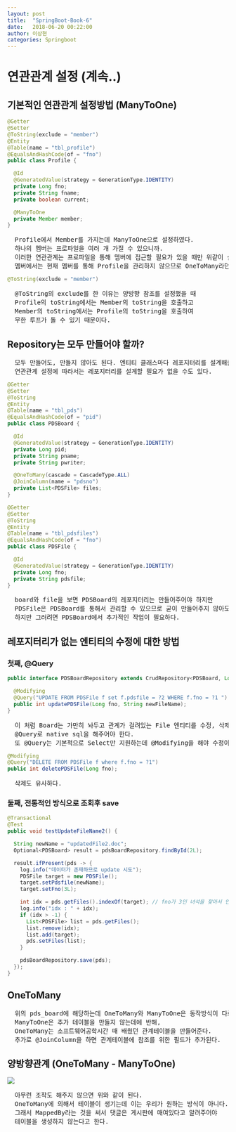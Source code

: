 ```yaml
---
layout: post
title:  "SpringBoot-Book-6"
date:   2018-06-20 00:22:00
author: 이상현
categories: Springboot
---
```


# 연관관계 설정 (계속..)
## 기본적인 연관관계 설정방법 (ManyToOne)
```java
@Getter
@Setter
@ToString(exclude = "member")
@Entity
@Table(name = "tbl_profile")
@EqualsAndHashCode(of = "fno")
public class Profile {

  @Id
  @GeneratedValue(strategy = GenerationType.IDENTITY)
  private Long fno;
  private String fname;
  private boolean current;

  @ManyToOne
  private Member member;
}
```
<pre>
  Profile에서 Member를 가지는데 ManyToOne으로 설정하였다.
  하나의 멤버는 프로파일을 여러 개 가질 수 있으니까.
  이러한 연관관계는 프로파일을 통해 멤버에 접근할 필요가 있을 때만 위같이 설정한다.
  멤버에서는 현재 멤버를 통해 Profile을 관리하지 않으므로 OneToMany라던가 하는 것이 없다.
</pre>

```java
@ToString(exclude = "member")
```
<pre>
  @ToString의 exclude를 한 이유는 양방향 참조를 설정했을 때
  Profile의 toString에서는 Member의 toString을 호출하고
  Member의 toString에서는 Profile의 toString을 호출하여
  무한 루프가 돌 수 있기 때문이다.
</pre>

## Repository는 모두 만들어야 할까?
<pre>
  모두 만들어도, 만들지 않아도 된다. 엔티티 클래스마다 레포지터리를 설계해줄 수도 있지만
  연관관계 설정에 따라서는 레포지터리를 설계할 필요가 없을 수도 있다.
</pre>
```java
@Getter
@Setter
@ToString
@Entity
@Table(name = "tbl_pds")
@EqualsAndHashCode(of = "pid")
public class PDSBoard {

  @Id
  @GeneratedValue(strategy = GenerationType.IDENTITY)
  private Long pid;
  private String pname;
  private String pwriter;

  @OneToMany(cascade = CascadeType.ALL)
  @JoinColumn(name = "pdsno")
  private List<PDSFile> files;
}
```
```java
@Getter
@Setter
@ToString
@Entity
@Table(name = "tbl_pdsfiles")
@EqualsAndHashCode(of = "fno")
public class PDSFile {

  @Id
  @GeneratedValue(strategy = GenerationType.IDENTITY)
  private Long fno;
  private String pdsfile;
}
```
<pre>
  board와 file을 보면 PDSBoard의 레포지터리는 만들어주어야 하지만
  PDSFile은 PDSBoard를 통해서 관리할 수 있으므로 굳이 만들어주지 않아도 된다.
  하지만 그러려면 PDSBoard에서 추가적인 작업이 필요하다.
</pre>

## 레포지터리가 없는 엔티티의 수정에 대한 방법
### 첫째, @Query
```java
public interface PDSBoardRepository extends CrudRepository<PDSBoard, Long> {

  @Modifying
  @Query("UPDATE FROM PDSFile f set f.pdsfile = ?2 WHERE f.fno = ?1 ")
  public int updatePDSFile(Long fno, String newFileName);
}
```
<pre>
  이 처럼 Board는 가만히 놔두고 관계가 걸려있는 File 엔티티를 수정, 삭제하고 싶으면
  @Query로 native sql을 해주어야 한다.
  또 @Query는 기본적으로 Select만 지원하는데 @Modifying을 해야 수정이 가능하다고 한다.
</pre>
```java
@Modifying
@Query("DELETE FROM PDSFile f where f.fno = ?1")
public int deletePDSFile(Long fno);
```
<pre>
  삭제도 유사하다.
</pre>

### 둘째, 전통적인 방식으로 조회후 save
```java
@Transactional
@Test
public void testUpdateFileName2() {

  String newName = "updatedFile2.doc";
  Optional<PDSBoard> result = pdsBoardRepository.findById(2L);

  result.ifPresent(pds -> {
    log.info("데이터가 존재하므로 update 시도");
    PDSFile target = new PDSFile();
    target.setPdsfile(newName);
    target.setFno(3L);

    int idx = pds.getFiles().indexOf(target); // fno가 3인 녀석을 찾아서 인덱스를 반환
    log.info("idx : " + idx);
    if (idx > -1) {
      List<PDSFile> list = pds.getFiles();
      list.remove(idx);
      list.add(target);
      pds.setFiles(list);
    }

    pdsBoardRepository.save(pds);
  });
}
```

## OneToMany
<pre>
  위의 pds_board에 해당하는데 OneToMany와 ManyToOne은 동작방식이 다르다.
  ManyToOne은 추가 테이블을 만들지 않는데에 반해,
  OneToMany는 소프트웨어공학시간 때 배웠던 관계테이블을 만들어준다.
  추가로 @JoinColumn을 하면 관계테이블에 참조를 위한 필드가 추가된다.
</pre>

## 양방향관계 (OneToMany - ManyToOne)
<img src="{{ site.baseurl }}/assets/postImages/20180620/relation.jpg"> <br>
<pre>
  아무런 조작도 해주지 않으면 위와 같이 된다.
  OneToMany에 의해서 테이블이 생기는데 이는 우리가 원하는 방식이 아니다.
  그래서 MappedBy라는 것을 써서 댓글은 게시판에 매여있다고 알려주어야
  테이블을 생성하지 않는다고 한다.
</pre>
